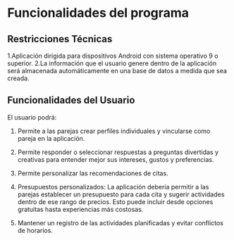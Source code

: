 # Funcionalidades del programa 

## Restricciones Técnicas
1.Aplicación dirigida para dispositivos Android con sistema operativo 9 o superior.
2.La información que el usuario genere dentro de la aplicación será almacenada automáticamente en una base de datos a medida que sea creada.

## Funcionalidades del Usuario
El usuario podrá:

1. Permite a las parejas crear perfiles individuales y vincularse como pareja en la aplicación. 

2. Permite responder o seleccionar  respuestas a preguntas divertidas y creativas para entender mejor sus intereses, gustos y preferencias. 
3. Permite personalizar las recomendaciones de citas.

4. Presupuestos personalizados: La aplicación debería permitir a las parejas establecer un presupuesto para cada cita y sugerir actividades dentro de ese rango de precios. Esto puede incluir desde opciones gratuitas hasta experiencias más costosas.

5. Mantener un registro de las actividades planificadas y evitar conflictos de horarios.
